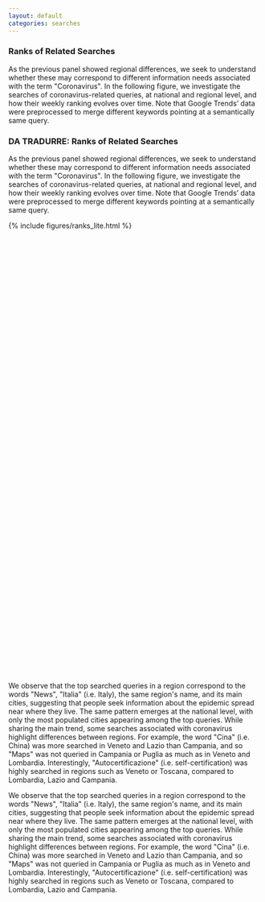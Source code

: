 ```yaml
---
layout: default
categories: searches
---
```



<div class="en">

<h3>Ranks of Related Searches</h3>
     <p>
     As the previous panel showed regional differences, we seek to understand whether these may correspond to different information needs associated with the term "Coronavirus".
     In the following figure, we investigate the searches of coronavirus-related queries, at national and regional level, and how their weekly ranking evolves over time. Note that Google Trends’ data were preprocessed to merge different keywords pointing at a semantically same query.
    </p>
</div>
<div class="it">

<h3>DA TRADURRE: Ranks of Related Searches</h3>
     <p>
     As the previous panel showed regional differences, we seek to understand whether these may correspond to different information needs associated with the term "Coronavirus".
     In the following figure, we investigate the searches of coronavirus-related queries, at national and regional level, and how their weekly ranking evolves over time. Note that Google Trends’ data were preprocessed to merge different keywords pointing at a semantically same query.
    </p>
</div>


<div class="w3-white w3-card-4 w3-center w3-padding" style="height:900px">
    {% include figures/ranks_lite.html %}
</div>



<div class="en">
    <p>
    We observe that the top searched queries in a region correspond to the words "News", "Italia" (i.e. Italy), the same region's name, and its main cities, suggesting that people seek information about the epidemic spread near where they live. The same pattern emerges at the national level, with only the most populated cities appearing among the top queries.
    While sharing the main trend, some searches associated with coronavirus highlight differences between regions. For example, the word "Cina" (i.e. China) was more searched in Veneto and Lazio than Campania, and so "Maps" was not queried in Campania or Puglia as much as in Veneto and Lombardia.
    Interestingly, "Autocertificazione" (i.e. self-certification) was highly searched in regions such as Veneto or Toscana, compared to Lombardia, Lazio and Campania.
    </p>

</div>

<div class="it">
    <p>
    We observe that the top searched queries in a region correspond to the words "News", "Italia" (i.e. Italy), the same region's name, and its main cities, suggesting that people seek information about the epidemic spread near where they live. The same pattern emerges at the national level, with only the most populated cities appearing among the top queries.
    While sharing the main trend, some searches associated with coronavirus highlight differences between regions. For example, the word "Cina" (i.e. China) was more searched in Veneto and Lazio than Campania, and so "Maps" was not queried in Campania or Puglia as much as in Veneto and Lombardia.
    Interestingly, "Autocertificazione" (i.e. self-certification) was highly searched in regions such as Veneto or Toscana, compared to Lombardia, Lazio and Campania.
    </p>
</div>
